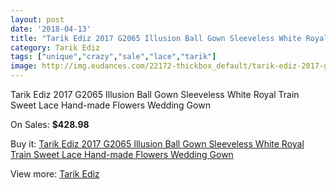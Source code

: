 ```yaml
---
layout: post
date: '2018-04-13'
title: "Tarik Ediz 2017 G2065 Illusion Ball Gown Sleeveless White Royal Train Sweet Lace Hand-made Flowers Wedding Gown"
category: Tarik Ediz
tags: ["unique","crazy","sale","lace","tarik"]
image: http://img.eudances.com/22172-thickbox_default/tarik-ediz-2017-g2065-illusion-ball-gown-sleeveless-white-royal-train-sweet-lace-hand-made-flowers-wedding-gown.jpg
---
```

Tarik Ediz 2017 G2065 Illusion Ball Gown Sleeveless White Royal Train Sweet Lace Hand-made Flowers Wedding Gown

On Sales: **$428.98**
<a href="https://www.eudances.com/en/tarik-ediz/7087-tarik-ediz-2017-g2065-illusion-ball-gown-sleeveless-white-royal-train-sweet-lace-hand-made-flowers-wedding-gown.html"><amp-img layout="responsive" width="600" height="600" src="//img.eudances.com/22172-thickbox_default/tarik-ediz-2017-g2065-illusion-ball-gown-sleeveless-white-royal-train-sweet-lace-hand-made-flowers-wedding-gown.jpg" alt="Tarik Ediz 2017 G2065 Illusion Ball Gown Sleeveless White Royal Train Sweet Lace Hand-made Flowers Wedding Gown 0" /></a>
<a href="https://www.eudances.com/en/tarik-ediz/7087-tarik-ediz-2017-g2065-illusion-ball-gown-sleeveless-white-royal-train-sweet-lace-hand-made-flowers-wedding-gown.html"><amp-img layout="responsive" width="600" height="600" src="//img.eudances.com/22177-thickbox_default/tarik-ediz-2017-g2065-illusion-ball-gown-sleeveless-white-royal-train-sweet-lace-hand-made-flowers-wedding-gown.jpg" alt="Tarik Ediz 2017 G2065 Illusion Ball Gown Sleeveless White Royal Train Sweet Lace Hand-made Flowers Wedding Gown 1" /></a>
<a href="https://www.eudances.com/en/tarik-ediz/7087-tarik-ediz-2017-g2065-illusion-ball-gown-sleeveless-white-royal-train-sweet-lace-hand-made-flowers-wedding-gown.html"><amp-img layout="responsive" width="600" height="600" src="//img.eudances.com/22176-thickbox_default/tarik-ediz-2017-g2065-illusion-ball-gown-sleeveless-white-royal-train-sweet-lace-hand-made-flowers-wedding-gown.jpg" alt="Tarik Ediz 2017 G2065 Illusion Ball Gown Sleeveless White Royal Train Sweet Lace Hand-made Flowers Wedding Gown 2" /></a>
<a href="https://www.eudances.com/en/tarik-ediz/7087-tarik-ediz-2017-g2065-illusion-ball-gown-sleeveless-white-royal-train-sweet-lace-hand-made-flowers-wedding-gown.html"><amp-img layout="responsive" width="600" height="600" src="//img.eudances.com/22175-thickbox_default/tarik-ediz-2017-g2065-illusion-ball-gown-sleeveless-white-royal-train-sweet-lace-hand-made-flowers-wedding-gown.jpg" alt="Tarik Ediz 2017 G2065 Illusion Ball Gown Sleeveless White Royal Train Sweet Lace Hand-made Flowers Wedding Gown 3" /></a>
<a href="https://www.eudances.com/en/tarik-ediz/7087-tarik-ediz-2017-g2065-illusion-ball-gown-sleeveless-white-royal-train-sweet-lace-hand-made-flowers-wedding-gown.html"><amp-img layout="responsive" width="600" height="600" src="//img.eudances.com/22174-thickbox_default/tarik-ediz-2017-g2065-illusion-ball-gown-sleeveless-white-royal-train-sweet-lace-hand-made-flowers-wedding-gown.jpg" alt="Tarik Ediz 2017 G2065 Illusion Ball Gown Sleeveless White Royal Train Sweet Lace Hand-made Flowers Wedding Gown 4" /></a>
<a href="https://www.eudances.com/en/tarik-ediz/7087-tarik-ediz-2017-g2065-illusion-ball-gown-sleeveless-white-royal-train-sweet-lace-hand-made-flowers-wedding-gown.html"><amp-img layout="responsive" width="600" height="600" src="//img.eudances.com/22173-thickbox_default/tarik-ediz-2017-g2065-illusion-ball-gown-sleeveless-white-royal-train-sweet-lace-hand-made-flowers-wedding-gown.jpg" alt="Tarik Ediz 2017 G2065 Illusion Ball Gown Sleeveless White Royal Train Sweet Lace Hand-made Flowers Wedding Gown 5" /></a>

Buy it: [Tarik Ediz 2017 G2065 Illusion Ball Gown Sleeveless White Royal Train Sweet Lace Hand-made Flowers Wedding Gown](https://www.eudances.com/en/tarik-ediz/7087-tarik-ediz-2017-g2065-illusion-ball-gown-sleeveless-white-royal-train-sweet-lace-hand-made-flowers-wedding-gown.html "Tarik Ediz 2017 G2065 Illusion Ball Gown Sleeveless White Royal Train Sweet Lace Hand-made Flowers Wedding Gown")

View more: [Tarik Ediz](https://www.eudances.com/en/109-tarik-ediz "Tarik Ediz")
